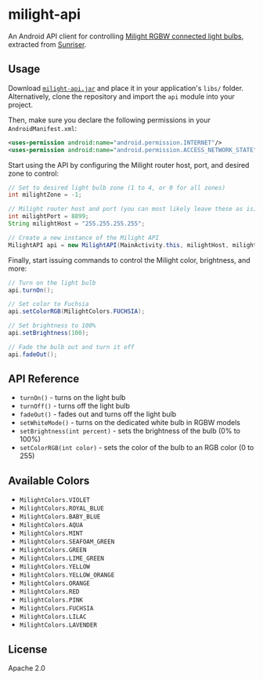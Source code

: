 # milight-api

An Android API client for controlling [Milight RGBW connected light bulbs](http://www.milight.com/milight-rgbw/), extracted from [Sunriser](https://github.com/eladnava/sunriser-android).

## Usage

Download [`milight-api.jar`](https://github.com/eladnava/milight-api/raw/master/api/release/milight-api.jar) and place it in your application's `libs/` folder. Alternatively, clone the repository and import the `api` module into your project.

Then, make sure you declare the following permissions in your `AndroidManifest.xml`:

```xml
<uses-permission android:name="android.permission.INTERNET"/>
<uses-permission android:name="android.permission.ACCESS_NETWORK_STATE"/>
```

Start using the API by configuring the Milight router host, port, and desired zone to control:

```java
// Set to desired light bulb zone (1 to 4, or 0 for all zones)
int milightZone = -1;

// Milight router host and port (you can most likely leave these as is)
int milightPort = 8899;
String milightHost = "255.255.255.255";

// Create a new instance of the Milight API
MilightAPI api = new MilightAPI(MainActivity.this, milightHost, milightPort, milightZone);
```

Finally, start issuing commands to control the Milight color, brightness, and more:

```java
// Turn on the light bulb
api.turnOn();

// Set color to Fuchsia
api.setColorRGB(MilightColors.FUCHSIA);

// Set brightness to 100%
api.setBrightness(100);

// Fade the bulb out and turn it off
api.fadeOut();
```

## API Reference

* `turnOn()` - turns on the light bulb
* `turnOff()` - turns off the light bulb
* `fadeOut()` - fades out and turns off the light bulb
* `setWhiteMode()` - turns on the dedicated white bulb in RGBW models
* `setBrightness(int percent)` - sets the brightness of the bulb (0% to 100%)
* `setColorRGB(int color)` - sets the color of the bulb to an RGB color (0 to 255)

## Available Colors

* `MilightColors.VIOLET`
* `MilightColors.ROYAL_BLUE`
* `MilightColors.BABY_BLUE`
* `MilightColors.AQUA`
* `MilightColors.MINT`
* `MilightColors.SEAFOAM_GREEN`
* `MilightColors.GREEN`
* `MilightColors.LIME_GREEN`
* `MilightColors.YELLOW`
* `MilightColors.YELLOW_ORANGE`
* `MilightColors.ORANGE`
* `MilightColors.RED`
* `MilightColors.PINK`
* `MilightColors.FUCHSIA`
* `MilightColors.LILAC`
* `MilightColors.LAVENDER`

## License

Apache 2.0
